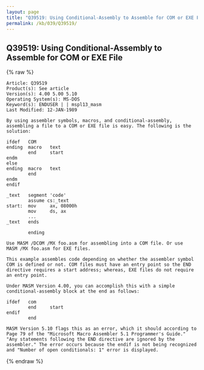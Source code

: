 ```yaml
---
layout: page
title: "Q39519: Using Conditional-Assembly to Assemble for COM or EXE File"
permalink: /kb/039/Q39519/
---
```


## Q39519: Using Conditional-Assembly to Assemble for COM or EXE File

{% raw %}

	Article: Q39519
	Product(s): See article
	Version(s): 4.00 5.00 5.10
	Operating System(s): MS-DOS
	Keyword(s): ENDUSER | | mspl13_masm
	Last Modified: 12-JAN-1989
	
	By using assembler symbols, macros, and conditional-assembly,
	assembling a file to a COM or EXE file is easy. The following is the
	solution:
	
	ifdef   COM
	ending  macro   text
	        end     start
	endm
	else
	ending  macro   text
	        end
	endm
	endif
	
	_text   segment 'code'
	        assume cs:_text
	start:  mov     ax, 08000h
	        mov     ds, ax
	        ...
	_text   ends
	
	        ending
	
	Use MASM /DCOM /MX foo.asm for assembling into a COM file. Or use
	MASM /MX foo.asm for EXE files.
	
	This example assembles code depending on whether the assembler symbol
	COM is defined or not. COM files must have an entry point so the END
	directive requires a start address; whereas, EXE files do not require
	an entry point.
	
	Under MASM Version 4.00, you can accomplish this with a simple
	conditional-assembly block at the end as follows:
	
	ifdef   com
	        end     start
	endif
	        end
	
	MASM Version 5.10 flags this as an error, which it should according to
	Page 79 of the "Microsoft Macro Assembler 5.1 Programmer's Guide."
	"Any statements following the END directive are ignored by the
	assembler." The error occurs because the endif is not being recognized
	and "Number of open conditionals: 1" error is displayed.

{% endraw %}

